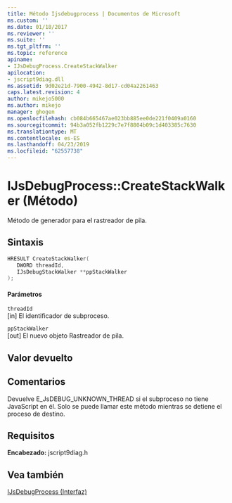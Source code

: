 ```yaml
---
title: Método Ijsdebugprocess | Documentos de Microsoft
ms.custom: ''
ms.date: 01/18/2017
ms.reviewer: ''
ms.suite: ''
ms.tgt_pltfrm: ''
ms.topic: reference
apiname:
- IJsDebugProcess.CreateStackWalker
apilocation:
- jscript9diag.dll
ms.assetid: 9d02e21d-7900-4942-8d17-cd04a2261463
caps.latest.revision: 4
author: mikejo5000
ms.author: mikejo
manager: ghogen
ms.openlocfilehash: cb084b665467ae023bb885ee0de221f0409a0160
ms.sourcegitcommit: 94b3a052fb1229c7e7f8804b09c1d403385c7630
ms.translationtype: MT
ms.contentlocale: es-ES
ms.lasthandoff: 04/23/2019
ms.locfileid: "62557738"
---
```

# <a name="ijsdebugprocesscreatestackwalker-method"></a>IJsDebugProcess::CreateStackWalker (Método)
Método de generador para el rastreador de pila.  
  
## <a name="syntax"></a>Sintaxis  
  
```cpp
HRESULT CreateStackWalker(  
   DWORD threadId,  
   IJsDebugStackWalker **ppStackWalker  
);  
```  
  
#### <a name="parameters"></a>Parámetros  
 `threadId`  
 [in] El identificador de subproceso.  
  
 `ppStackWalker`  
 [out] El nuevo objeto Rastreador de pila.  
  
## <a name="return-value"></a>Valor devuelto  
  
## <a name="remarks"></a>Comentarios  
 Devuelve E_JsDEBUG_UNKNOWN_THREAD si el subproceso no tiene JavaScript en él. Solo se puede llamar este método mientras se detiene el proceso de destino.  
  
## <a name="requirements"></a>Requisitos  
 **Encabezado:** jscript9diag.h  
  
## <a name="see-also"></a>Vea también  
 [IJsDebugProcess (Interfaz)](../../winscript/reference/ijsdebugprocess-interface.md)